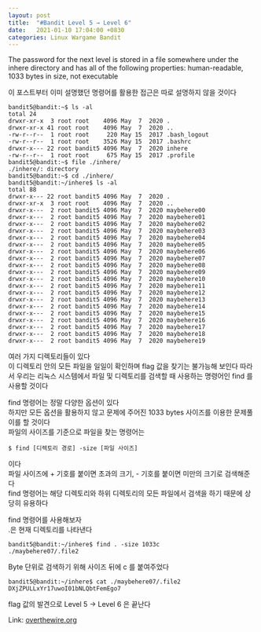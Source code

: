 ```yaml
---
layout: post
title:  "#Bandit Level 5 → Level 6"
date:   2021-01-10 17:04:00 +0830
categories: Linux Wargame Bandit
---
```


The password for the next level is stored in a file somewhere under the inhere directory and has all of the following properties: human-readable, 1033 bytes in size, not executable   

이 포스트부터 이미 설명했던 명령어를 활용한 접근은 따로 설명하지 않을 것이다
```
bandit5@bandit:~$ ls -al
total 24
drwxr-xr-x  3 root root    4096 May  7  2020 .
drwxr-xr-x 41 root root    4096 May  7  2020 ..
-rw-r--r--  1 root root     220 May 15  2017 .bash_logout
-rw-r--r--  1 root root    3526 May 15  2017 .bashrc
drwxr-x--- 22 root bandit5 4096 May  7  2020 inhere
-rw-r--r--  1 root root     675 May 15  2017 .profile
bandit5@bandit:~$ file ./inhere/
./inhere/: directory
bandit5@bandit:~$ cd ./inhere/
bandit5@bandit:~/inhere$ ls -al
total 88
drwxr-x--- 22 root bandit5 4096 May  7  2020 .
drwxr-xr-x  3 root root    4096 May  7  2020 ..
drwxr-x---  2 root bandit5 4096 May  7  2020 maybehere00
drwxr-x---  2 root bandit5 4096 May  7  2020 maybehere01
drwxr-x---  2 root bandit5 4096 May  7  2020 maybehere02
drwxr-x---  2 root bandit5 4096 May  7  2020 maybehere03
drwxr-x---  2 root bandit5 4096 May  7  2020 maybehere04
drwxr-x---  2 root bandit5 4096 May  7  2020 maybehere05
drwxr-x---  2 root bandit5 4096 May  7  2020 maybehere06
drwxr-x---  2 root bandit5 4096 May  7  2020 maybehere07
drwxr-x---  2 root bandit5 4096 May  7  2020 maybehere08
drwxr-x---  2 root bandit5 4096 May  7  2020 maybehere09
drwxr-x---  2 root bandit5 4096 May  7  2020 maybehere10
drwxr-x---  2 root bandit5 4096 May  7  2020 maybehere11
drwxr-x---  2 root bandit5 4096 May  7  2020 maybehere12
drwxr-x---  2 root bandit5 4096 May  7  2020 maybehere13
drwxr-x---  2 root bandit5 4096 May  7  2020 maybehere14
drwxr-x---  2 root bandit5 4096 May  7  2020 maybehere15
drwxr-x---  2 root bandit5 4096 May  7  2020 maybehere16
drwxr-x---  2 root bandit5 4096 May  7  2020 maybehere17
drwxr-x---  2 root bandit5 4096 May  7  2020 maybehere18
drwxr-x---  2 root bandit5 4096 May  7  2020 maybehere19
```
여러 가지 디렉토리들이 있다   
이 디렉토리 안의 모든 파일을 일일이 확인하며 flag 값을 찾기는 불가능해 보인다
따라서 우리는 리눅스 시스템에서 파일 및 디렉토리를 검색할 때 사용하는 명령어인 find 를 사용할 것이다   

find 명령어는 정말 다양한 옵션이 있다   
하지만 모든 옵션을 활용하지 않고 문제에 주어진 1033 bytes 사이즈를 이용한 문제풀이를 할 것이다   
파일의 사이즈를 기준으로 파일을 찾는 명령어는
```
$ find [디렉토리 경로] -size [파일 사이즈]
```
이다   
파일 사이즈에 + 기호를 붙이면 초과의 크기, - 기호를 붙이면 미만의 크기로 검색해준다   
find 명령어는 해당 디렉토리와 하위 디렉토리의 모든 파일에서 검색을 하기 때문에 상당히 유용하다

find 명령어를 사용해보자   
.은 현재 디렉토리를 나타낸다
```
bandit5@bandit:~/inhere$ find . -size 1033c
./maybehere07/.file2
```
Byte 단위로 검색하기 위해 사이즈 뒤에 c 를 붙여주었다

```
bandit5@bandit:~/inhere$ cat ./maybehere07/.file2
DXjZPULLxYr17uwoI01bNLQbtFemEgo7
```



flag 값의 발견으로 Level 5 → Level 6 은 끝난다



Link: [overthewire.org](https://overthewire.org/wargames/bandit/bandit5.html)

